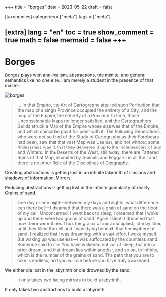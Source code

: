 +++
title = "borges"
date = 2023-05-22
draft = false

[taxonomies]
categories = ["meta"]
tags = ["meta"]

[extra]
lang = "en"
toc = true
show_comment = true
math = false
mermaid = false
+++
---

# Borges

Borges plays with anti-realism, abstractions, the infinite, and general semantics like no one else. I am merely a student in the presence of that master.

![borges](https://www.cadena3.com/admin/playerswf/fotos/ARCHI_941094.jpg)

> ... In that Empire, the Art of Cartography attained such Perfection that the map of a single Province occupied the entirety of a City, and the map of the Empire, the entirety of a Province. In time, those Unconscionable Maps no longer satisfied, and the Cartographers Guilds struck a Map of the Empire whose size was that of the Empire, and which coincided point for point with it. The following Generations, who were not so fond of the Study of Cartography as their Forebears had been, saw that that vast Map was Useless, and not without some Pitilessness was it, that they delivered it up to the Inclemencies of Sun and Winters. In the Deserts of the West, still today, there are Tattered Ruins of that Map, inhabited by Animals and Beggars; in all the Land there is no other Relic of the Disciplines of Geography.

Creating abstractions is getting lost in an infinite labyrinth of illusions and shadows of information. Mirrors.

Reducing abstractions is getting lost in the infinite granularity of reality. Grains of sand.

> One day or one night—between my days and nights, what difference can there be?—I dreamed that there was a grain of sand on the floor of my cell. Unconcerned, I went back to sleep; I dreamed that I woke up and there were two grains of sand. Again I slept; I dreamed that now there were three. Thus the grains of sand multiplied, little by little, until they filled the cell and I was dying beneath that hemisphere of sand. I realized that I was dreaming; with a vast effort I woke myself. But waking up was useless—I was suffocated by the countless sand. Someone said to me: You have wakened not out of sleep, but into a prior dream, and that dream lies within another, and so on, to infinity, which is the number of the grains of sand. The path that you are to take is endless, and you will die before you have truly awakened.

We either die lost in the labyrinth or die drowned by the sand.

> It only takes two facing mirrors to build a labyrinth.

It only takes two abstractions to build a labyrinth.